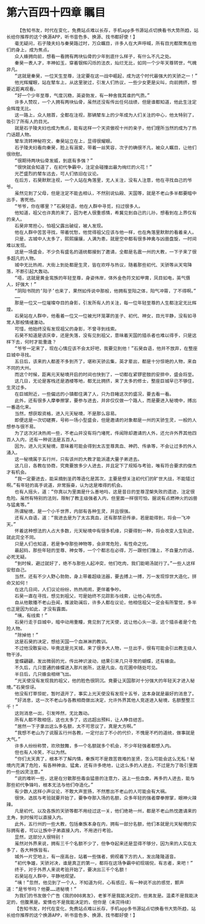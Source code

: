 # 第六百四十四章 瞩目
        【告知书友，时代在变化，免费站点难以长存，手机app多书源站点切换看书大势所趋，站长给你推荐的这个换源APP，听书音色多、换源、找书都好使！】
       毫无疑问，石子陵夫妇与秦昊路过时，万众瞩目，许多人在大声呼喊，所有目光都聚焦在他们的身上，成为焦点。
       众人蜂拥向前，想看一看拥有两块仙骨的少年到底什么样子，有什么不凡之处。
       秦昊一表人才，丰神如玉，穿着银辉闪烁的法衣，灿烂无比，如同一个少年天尊转世，气魄非凡。
       “这就是秦昊，一位天生至尊，注定要在这一战中崛起，成为这个时代最强大的天骄之一！”
       他光辉耀眼，站在辇车上，从这里驶过，引发人们热议，一些少女更是尖叫，向前拥挤，想要近距离观看。
       “好一个少年至尊，气度沉稳，英姿勃发，有一种舍我其谁的气质。”
       许多人赞叹，一个人拥有两块仙骨，虽然还没有传出任何战绩，但是谁都知道，他此生注定会辉煌无比。
       这一路上，众人翘首，全都在注视，那辆辇车上的少年成为人们关注的中心，他太特别了，吸引了所有人的目光。
       就是石子陵夫妇也成为焦点，能有这样一个天资傲视十州的亲子，他们理所当然的成为了热门话题人物。
       辇车流转神秘符文，秦昊站立在上，显得很耀眼。
       石子陵夫妇看向秦昊，脸上有溺爱，带着一丝笑容，次子的确很不凡，被众人瞩目，让他们很欣慰。
       “很期待两块仙骨发威，到底有多强？”
       “很快就会知道了，在初代争霸中，注定会碰撞出最为绚烂的火花！”
       光芒盛烈的辇车远去，可人们依旧在议论。
       在后方，石昊默默注视，一个人站在角落里，无人关注，没有人注意，他在寻找自己的爷爷。
       虽然见到了父母，但是注定不能去相认，不然别说仙殿、天国等，就是不老山多半都要暗中出手，害死他。
       “爷爷，你在哪里？”石昊轻语，他在人群中寻觅，扫过很多人。
       他知道，祖父也许真的来了，因为老人很重感情，希冀见到自己的儿孙，想看到在上界仅有的亲人。
       石昊非常担心，怕祖父露出破绽，被人发现。
       他在人群中苦苦寻找，带着忧愁，他觉得祖父应该与他一样，也在角落里默默的看着亲人。
       只是，古城中人太多了，熙熙攘攘，人满为患，就是空中都有很多神禽与凶兽盘旋，一时间难以发现。
       这是一场盛会，不少负有盛名的道统都接到了邀请，全都是名震一州的大教，一下子来了很多超凡的人物。
       城中无比热闹，大街上到处都是生灵，皆在欢呼与热议，随着那些初代、天骄等从天穹降落，不断引起大轰动。
       “唔，这就是黄金鸾族的年轻至尊，身姿伟岸，体外金色符文如甲胄，凤目如电，英气慑人，好强大！”
       “阴阳书院的‘阳子’也来了，果然如传说中那般，他拥有至阳之体，阳气冲霄，了不得啊。”
       ……
       那是一位又一位璀璨夺目的身影，引发所有人的关注，每一位年轻至尊的人生都注定无比辉煌。
       石昊站在人群中，他看着一位又一位被光环笼罩的圣子、初代、神女，目光平静，没有如寻常人那般情绪激动。
       可惜，他始终没有发现祖父的身影，不曾寻到线索。
       石昊不知道是该庆幸，还是失落，没有见到祖父，意味着天国的猎杀者也难以得手，只是这样下去，何时才能重逢？
       “爷爷一定来了，现在心情应该不会太好吧，我要见到他！”石昊自语，他并不放弃，在整座巨城中寻找。
       五日后，该来的人都差不多到齐了，堪称天骄云集，英才辈出，都是十分惊艳的人物，来自不同的大州。
       而这个时候，距离元天秘境开启的时间也快到了，一切都在紧锣密鼓的安排中，盛会将至。
       这几日，无论是客栈还是酒楼等地，都无比拥挤，来了太多的修士，整座巨城早已不够住，生灵过多。
       在巨城附近，一些偏远的小镇都住满了人，只为目睹这次的盛况，要去看一看。
       此外，还有很多人摩拳擦掌，要参与进去，并非仅仅做一个路人，而是要进入秘境中，搏出一番造化来。
       当然，想获取资格，进入元天秘境，不是那么容易。
       即便这是一次切磋赛，号称一场小型盛会，但是邀请的对象都是一州的天骄生灵，一般的人想参与很不易。
       为了这次对决热闹一些，不老山并没有将门堵死，传闻除却邀请的人外，还允许外界其他四百人入内，还有一种说法是五百人。
       因为，进入元天秘境，意味着可能会得到太古至尊真血、神药、传承等，不会让过多的外人涌入。
       这一秘境属于五行州，只有该州的大教才能派遣大量子弟进去。
       这几日，各教在协商，究竟要放多少人进去，并且定下了规矩与考验，唯有符合要求的俊杰才有机会。
       “我一定要进去，能采摘到圣药等造化是其次，主要是想关注初代们的旷世大战，不能错过啊。”有年轻的高手说道，非常振奋，认为这是难得的机会。
       也有人摇头，道：“你真以为里面是什么善地吗，这是昔日的至尊涅槃失败的遗迹，注定很危险。虽然有特别的法则，限制了教主级强者入内，但里面一样很可怕，据说有点燃神火的凶兽与猛禽等。”
       所谓秘境，是一个小千世界，内部有各种生灵，并且很强。
       还有人自语，道：“我进去是为了太古真血，还有那禁忌传承，若是能得到，将会一飞冲天。”
       怀着这种想法的人占大多数，元天秘境中有很多机缘，只要得到一种，将会改变人生轨迹，就此完全不同。
       只是人们也知道，若是争夺那些神物等，会非常危险，有性命之忧。
       最起码，那些年轻的至尊、神女等，一个个都志在必得，万一跟他们撞上，不自量力的话，必死无疑。
       “到时候，避过就好了，绝不与那些人起冲突，他们吃肉，我们能喝汤就行了。”一些人这样安慰自己。
       当然，还有不少人野心勃勃，身上带着超级法器，要去搏上一搏，万一发现惊世大造化，拼命又如何！
       在这几日间，人们议论纷纷，热热闹闹，更伴着争吵。
       石昊一直在寻找，想见到祖父，可是始终不见踪影与线索，让他心有忧虑。
       自从他散播不老山丑闻，推波助澜后，许多人都在议论，他相信祖父一定会有所警觉，多半也正是因为如此，才没有露面。
       “咦，有线索！”
       石昊行走于巨城中，暗中动用重瞳，竟见到了光天使，这让他心头一凛，这个猎杀者是个危险人物。
       “除掉他！”
       这是石昊的决定，想给天国一个血淋淋的教训。
       不过他没敢妄动，毕竟这是元天城，来了很多大人物，一旦出手，很有可能会引出教主级人物干涉。
       皇蝶翩翩，发出微弱的光，传出神识波动，结果引来几只寻常的蝴蝶，还有蜂虫。
       不久后，几只普通的蜂蝶进入那片居所，这是凡虫，在花圃中随处可见。
       半日后，几只蜂虫相继飞出。
       “光天使没有发现我的祖父，他的脸色很阴沉。竟要让天国那对十分强大的年轻天才进入秘境。”石昊惊讶。
       他没有打草惊蛇，暂时退开了，事实上光天使没有发现十五爷，这本身就是最好的消息了。
       “好消息，这一次不老山与各教相商做出决定，允许外界其他人竞逐进入秘境，名额整整三千！”
       这则消息一出，引发哗然，无比轰动。
       所有人都不敢相信，这也太多了，远远超出预料，让人睁目结舌。
       “居然一下子拿出这么多名额，太不可思议了，真是大方啊。”
       “我想不老山为了说服五行州各教，一定付出了不小的代价，不愧是不朽的道统，做事就是大气。”
       许多人纷纷称赞，欢欣鼓舞，多一个名额就多个机会，不少年轻强者都想入内。
       但也有人冷笑，不以为然。
       “你们太天真了，根本不了解内情，秦族可不是救苦救难的圣贤，怎么可能会这么无私！秘境内充满了危险，有各种神虫、猛禽，还有许多绝地，让这么多的人进去，不过是为了吸引里面的一些凶灵注意。”
       “说的难听一些，这是在分散那些毒虫猛兽的注意力，送上一些血食。再多的人进去，能与那些初代争锋吗，根本无法与他们夺造化。”
       有少数人这样小声议论，不敢大声宣扬，不然惹出不老山的人可能会有大祸。
       很快，选拔与考验就要开始了，要争夺那入场的名额，众多年轻的强者摩拳擦掌，眼神火辣辣。
       凡是初代、以及各族的天骄等都不用经过这一关，他们绝艳一州，都是不老山热忱邀请来的主角，到时候可以直接入内。
       此外，五行州的一些大教，包括秦族本身在内，拥有一部分名额，他们本就是元天秘境的实际拥有者，可以让族中子弟直接入内，不用进行考验。
       显然，这部分人很特别！
       虽然对外界来说，拥有三千个名额不少了，但争夺起来还是显得不够分，因为来的人实在太多了，各大种族皆有。
       城外一片空地上，有一座高台，站着一些强者，俯视着下方的人，发出隆隆道音。
       “初代争雄，天骄对决，谁是真正的第一，都将在这场争霸中初现端倪，有志者，来吧！”
       终于，对于外界人来说考验开始了，要决出三千个名额！
       石昊站在人群中，平静地观望。
       “咦！”忽然，他见到了一个人，不知道为何，心有感应，有一种说不出的感觉，颤声道：“是爷爷吗？他要……进秘境！”
       为我们的书友做个广告《我的008男友》，老爹不是我能决定的，但男友是。温柔不是我能决定的，但腹黑是。爱情也不是我能决定的，但你是（未完待续）
       【告知书友，时代在变化，免费站点难以长存，手机app多书源站点切换看书大势所趋，站长给你推荐的这个换源APP，听书音色多、换源、找书都好使！】